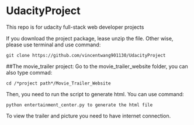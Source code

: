 # UdacityProject
This repo is for udacity full-stack web developer projects

If you download the project package, lease unzip the file.
Other wise, please use terminal and use command:

`git clone https://github.com/vincentwang901130/UdacityProject`

##The movie_trailer project:
Go to the movie_trailer_website folder, you can also type commad:

`cd /*project path*/Movie_Trailer_Website`

Then, you need to run the script to generate html. You can use command:

`python entertainment_center.py to generate the html file`

To view the trailer and picture you need to have internet connection.


